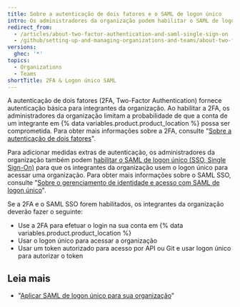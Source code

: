 ```yaml
---
title: Sobre a autenticação de dois fatores e o SAML de logon único
intro: Os administradores da organização podem habilitar o SAML de logon único e a autenticação de dois fatores para adicionar medidas extras de autenticação para os integrantes da organização.
redirect_from:
  - /articles/about-two-factor-authentication-and-saml-single-sign-on
  - /github/setting-up-and-managing-organizations-and-teams/about-two-factor-authentication-and-saml-single-sign-on
versions:
  ghec: '*'
topics:
  - Organizations
  - Teams
shortTitle: 2FA & Logon único SAML
---
```


A autenticação de dois fatores (2FA, Two-Factor Authentication) fornece autenticação básica para integrantes da organização. Ao habilitar a 2FA, os administradores da organização limitam a probabilidade de que a conta de um integrante em {% data variables.product.product_location %} possa ser comprometida. Para obter mais informações sobre a 2FA, consulte "[Sobre a autenticação de dois fatores](/articles/about-two-factor-authentication)".

Para adicionar medidas extras de autenticação, os administradores da organização também podem [habilitar o SAML de logon único (SSO, Single Sign-On)](/articles/enabling-and-testing-saml-single-sign-on-for-your-organization) para que os integrantes da organização usem o logon único para acessar uma organização. Para obter mais informações sobre o SAML SSO, consulte "[Sobre o gerenciamento de identidade e acesso com SAML de logon único](/articles/about-identity-and-access-management-with-saml-single-sign-on)".

Se a 2FA e o SAML SSO forem habilitados, os integrantes da organização deverão fazer o seguinte:
- Use a 2FA para efetuar o login na sua conta em {% data variables.product.product_location %}
- Usar o logon único para acessar a organização
- Usar um token autorizado para acesso por API ou Git e usar logon único para autorizar o token

## Leia mais

- "[Aplicar SAML de logon único para sua organização](/articles/enforcing-saml-single-sign-on-for-your-organization)"
